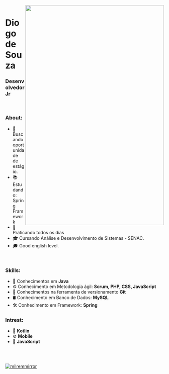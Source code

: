 <img align="right" width="440" height="700" right="0px" src="https://i.imgur.com/JP3yOzm.gif">

# Diogo de Souza
### Desenvolvedor Jr

<br>

### About:

<p align="left" margin-left="10px"> 
  
- 🌱 Buscando oportunidade de estágio.
- 📚 Estudando: Spring Framework
- 📘 Praticando todos os dias
- 🎓 Cursando Análise e Desenvolvimento de Sistemas - SENAC.
- 🎓 Good english level.

<p/>
<br>
  
### Skills:
  
<p align="left" margin-left="10px">
  
- 🧩 Conhecimentos em <strong>Java</strong> <br>
- ⚙ Conhecimento em Metodologia ágil: <strong>Scrum, PHP, CSS, JavaScript </strong> <br>
- 🧩 Conhecimentos na ferramenta de versionamento <strong>Git</strong> <br>
- 🛢 Conhecimento em Banco de Dados: <strong>MySQL</strong>  <br>
- 🛠 Conhecimento em Framework: <strong>Spring</strong> <br>
</p>


### Intrest:
  
<p align="left" margin-left="10px">
  
- 🧩 <strong>Kotlin</strong> <br>
- ⚙ <strong>Mobile</strong>
- 🧩 <strong>JavaScript</strong>

</p>


<br/>
<br/>

[![milremmirror](https://github-readme-stats.vercel.app/api/top-langs/?username=milremmirror&hide=html&layout=compact&theme=radical)](https://github.com/milremmirror/)

